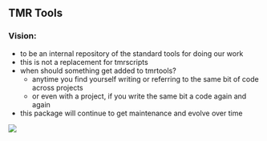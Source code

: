 ## TMR Tools

### Vision:

* to be an internal repository of the standard tools for doing our work
* this is not a replacement for tmrscripts
* when should something get added to tmrtools?
  * anytime you find yourself writing or referring to the same bit of code across projects
  * or even with a project, if you write the same bit a code again and again
* this package will continue to get maintenance and evolve over time

![](images/tmrtools_logo.png)
